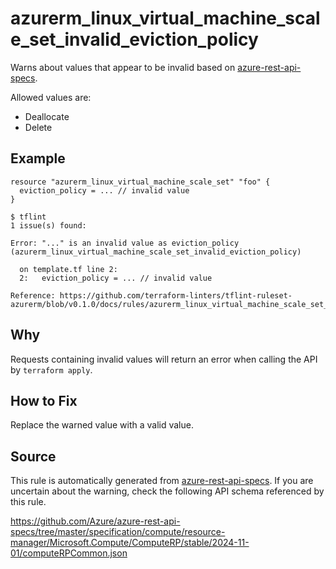 <!--- This file generated by `tools/apispec-rule-gen/main.go`. DO NOT EDIT --->

# azurerm_linux_virtual_machine_scale_set_invalid_eviction_policy

Warns about values that appear to be invalid based on [azure-rest-api-specs](https://github.com/Azure/azure-rest-api-specs).

Allowed values are:
- Deallocate
- Delete

## Example

```hcl
resource "azurerm_linux_virtual_machine_scale_set" "foo" {
  eviction_policy = ... // invalid value
}
```

```
$ tflint
1 issue(s) found:

Error: "..." is an invalid value as eviction_policy (azurerm_linux_virtual_machine_scale_set_invalid_eviction_policy)

  on template.tf line 2:
  2:   eviction_policy = ... // invalid value

Reference: https://github.com/terraform-linters/tflint-ruleset-azurerm/blob/v0.1.0/docs/rules/azurerm_linux_virtual_machine_scale_set_invalid_eviction_policy.md

```

## Why

Requests containing invalid values will return an error when calling the API by `terraform apply`.

## How to Fix

Replace the warned value with a valid value.

## Source

This rule is automatically generated from [azure-rest-api-specs](https://github.com/Azure/azure-rest-api-specs). If you are uncertain about the warning, check the following API schema referenced by this rule.

https://github.com/Azure/azure-rest-api-specs/tree/master/specification/compute/resource-manager/Microsoft.Compute/ComputeRP/stable/2024-11-01/computeRPCommon.json

